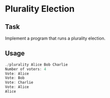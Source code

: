 # Plurality Election


## Task

Implement a program that runs a plurality election.


## Usage

```C
./plurality Alice Bob Charlie
Number of voters: 4
Vote: Alice
Vote: Bob
Vote: Charlie
Vote: Alice
Alice
```

